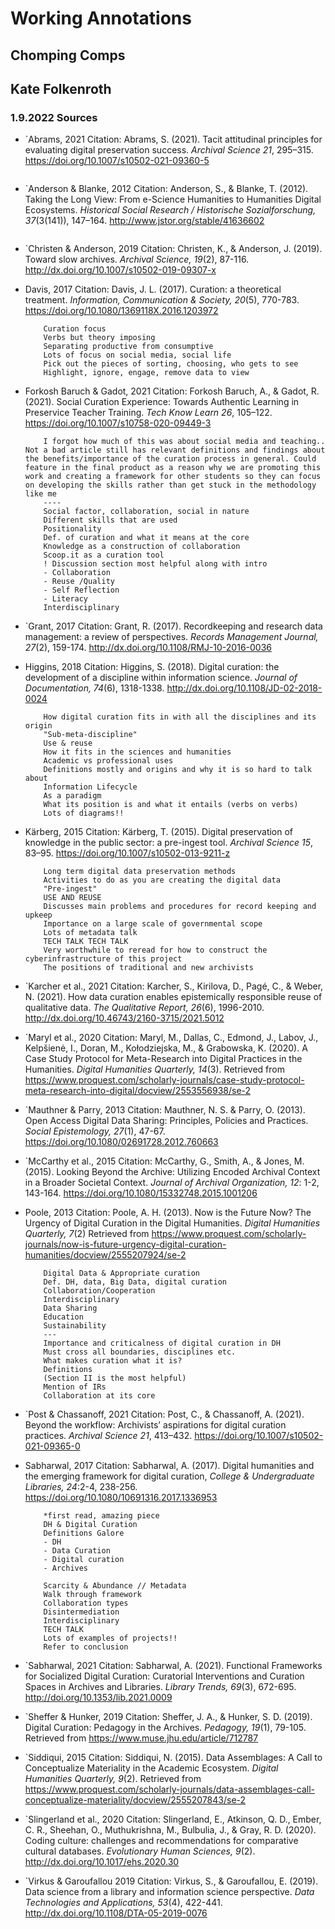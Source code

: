 # Working Annotations

## Chomping Comps
## Kate Folkenroth

### 1.9.2022 Sources 

- `Abrams, 2021
    Citation: Abrams, S. (2021). Tacit attitudinal principles for evaluating digital preservation success. *Archival Science 21*, 295–315. https://doi.org/10.1007/s10502-021-09360-5
    
    ```Notes
    ```


- `Anderson & Blanke, 2012
    Citation: Anderson, S., & Blanke, T. (2012). Taking the Long View: From e-Science Humanities to Humanities Digital Ecosystems. *Historical Social Research / Historische Sozialforschung, 37*(3(141)), 147–164. http://www.jstor.org/stable/41636602

    ```Notes
    ```


- `Christen & Anderson, 2019
    Citation: Christen, K., & Anderson, J. (2019). Toward slow archives. *Archival Science, 19*(2), 87-116. http://dx.doi.org/10.1007/s10502-019-09307-x


- Davis, 2017
    Citation: Davis, J. L. (2017). Curation: a theoretical treatment. *Information, Communication & Society, 20*(5), 770-783. https://doi.org/10.1080/1369118X.2016.1203972
    
    ```Notes
    	Curation focus
        Verbs but theory imposing
        Separating productive from consumptive
        Lots of focus on social media, social life
        Pick out the pieces of sorting, choosing, who gets to see
        Highlight, ignore, engage, remove data to view
    ```

- Forkosh Baruch & Gadot, 2021
    Citation: Forkosh Baruch, A., & Gadot, R. (2021). Social Curation Experience: Towards Authentic Learning in Preservice Teacher Training. *Tech Know Learn 26*, 105–122. https://doi.org/10.1007/s10758-020-09449-3

    ```Notes
        I forgot how much of this was about social media and teaching.. Not a bad article still has relevant definitions and findings about the benefits/importance of the curation process in general. Could feature in the final product as a reason why we are promoting this work and creating a framework for other students so they can focus on developing the skills rather than get stuck in the methodology like me
        ----
        Social factor, collaboration, social in nature
        Different skills that are used
        Positionality
        Def. of curation and what it means at the core
        Knowledge as a construction of collaboration
        Scoop.it as a curation tool
        ! Discussion section most helpful along with intro
        - Collaboration
        - Reuse /Quality
        - Self Reflection
        - Literacy
        Interdisciplinary
    ```


- `Grant, 2017
    Citation: Grant, R. (2017). Recordkeeping and research data management: a review of perspectives. *Records Management Journal, 27*(2), 159-174. http://dx.doi.org/10.1108/RMJ-10-2016-0036


- Higgins, 2018
    Citation: Higgins, S. (2018). Digital curation: the development of a discipline within information science. *Journal of Documentation, 74*(6), 1318-1338. http://dx.doi.org/10.1108/JD-02-2018-0024

    ```Notes
    	How digital curation fits in with all the disciplines and its origin
        "Sub-meta-discipline"
        Use & reuse
        How it fits in the sciences and humanities
        Academic vs professional uses
        Definitions mostly and origins and why it is so hard to talk about
        Information Lifecycle
        As a paradigm
        What its position is and what it entails (verbs on verbs)
        Lots of diagrams!!
    ```


- Kärberg, 2015
    Citation: Kärberg, T. (2015). Digital preservation of knowledge in the public sector: a pre-ingest tool. *Archival Science 15*, 83–95. https://doi.org/10.1007/s10502-013-9211-z

    ```Notes
    	Long term digital data preservation methods
        Activities to do as you are creating the digital data
        "Pre-ingest"
        USE AND REUSE
        Discusses main problems and procedures for record keeping and upkeep
        Importance on a large scale of governmental scope
        Lots of metadata talk
        TECH TALK TECH TALK
        Very worthwhile to reread for how to construct the cyberinfrastructure of this project
        The positions of traditional and new archivists
    ```

- `Karcher et al., 2021
    Citation: Karcher, S., Kirilova, D., Pagé, C., & Weber, N. (2021). How data curation enables epistemically responsible reuse of qualitative data. *The Qualitative Report, 26*(6), 1996-2010. http://dx.doi.org/10.46743/2160-3715/2021.5012


- `Maryl et al., 2020
    Citation: Maryl, M., Dallas, C., Edmond, J., Labov, J., Kelpšienė, I., Doran, M., Kołodziejska, M., & Grabowska, K. (2020). A Case Study Protocol for Meta-Research into Digital Practices in the Humanities. *Digital Humanities Quarterly, 14*(3). Retrieved from https://www.proquest.com/scholarly-journals/case-study-protocol-meta-research-into-digital/docview/2553556938/se-2


- `Mauthner & Parry, 2013
    Citation: Mauthner, N. S. & Parry, O. (2013). Open Access Digital Data Sharing: Principles, Policies and Practices. *Social Epistemology, 27*(1), 47-67. https://doi.org/10.1080/02691728.2012.760663


- `McCarthy et al., 2015
    Citation: McCarthy, G., Smith, A., & Jones, M. (2015). Looking Beyond the Archive: Utilizing Encoded Archival Context in a Broader Societal Context. *Journal of Archival Organization, 12*: 1-2, 143-164. https://doi.org/10.1080/15332748.2015.1001206


- Poole, 2013
    Citation: Poole, A. H. (2013). Now is the Future Now? The Urgency of Digital Curation in the Digital Humanities. *Digital Humanities Quarterly, 7*(2) Retrieved from https://www.proquest.com/scholarly-journals/now-is-future-urgency-digital-curation-humanities/docview/2555207924/se-2


    ```Notes
    	Digital Data & Appropriate curation
	    Def. DH, data, Big Data, digital curation
	    Collaboration/Cooperation
        Interdisciplinary
        Data Sharing 
        Education
        Sustainability
        ---
        Importance and criticalness of digital curation in DH
        Must cross all boundaries, disciplines etc.
        What makes curation what it is?
        Definitions
        (Section II is the most helpful)
        Mention of IRs
        Collaboration at its core
    ```



- `Post & Chassanoff, 2021
    Citation: Post, C., & Chassanoff, A. (2021). Beyond the workflow: Archivists’ aspirations for digital curation practices. *Archival Science 21*, 413–432. https://doi.org/10.1007/s10502-021-09365-0


- Sabharwal, 2017
    Citation: Sabharwal, A. (2017). Digital humanities and the emerging framework for digital curation, *College & Undergraduate Libraries, 24*:2-4, 238-256. https://doi.org/10.1080/10691316.2017.1336953
    
    ```Notes
        *first read, amazing piece
    	DH & Digital Curation
        Definitions Galore
        - DH
        - Data Curation
        - Digital curation
        - Archives

        Scarcity & Abundance // Metadata
        Walk through framework
        Collaboration types
        Disintermediation
        Interdisciplinary
        TECH TALK
        Lots of examples of projects!!
        Refer to conclusion
    ```


- `Sabharwal, 2021
    Citation: Sabharwal, A. (2021). Functional Frameworks for Socialized Digital Curation: Curatorial Interventions and Curation Spaces in Archives and Libraries. *Library Trends, 69*(3), 672-695. http://doi.org/10.1353/lib.2021.0009


- `Sheffer & Hunker, 2019
    Citation: Sheffer, J. A., & Hunker, S. D. (2019). Digital Curation: Pedagogy in the Archives. *Pedagogy, 19*(1), 79-105. Retrieved from https://www.muse.jhu.edu/article/712787


- `Siddiqui, 2015
    Citation: Siddiqui, N. (2015). Data Assemblages: A Call to Conceptualize Materiality in the Academic Ecosystem. *Digital Humanities Quarterly, 9*(2). Retrieved from https://www.proquest.com/scholarly-journals/data-assemblages-call-conceptualize-materiality/docview/2555207843/se-2


- `Slingerland et al., 2020
    Citation: Slingerland, E., Atkinson, Q. D., Ember, C. R., Sheehan, O., Muthukrishna, M., Bulbulia, J., & Gray, R. D. (2020). Coding culture: challenges and recommendations for comparative cultural databases. *Evolutionary Human Sciences, 9*(2). http://dx.doi.org/10.1017/ehs.2020.30

- `Virkus & Garoufallou 2019
    Citation: Virkus, S., & Garoufallou, E. (2019). Data science from a library and information science perspective. *Data Technologies and Applications, 53*(4), 422-441. http://dx.doi.org/10.1108/DTA-05-2019-0076


